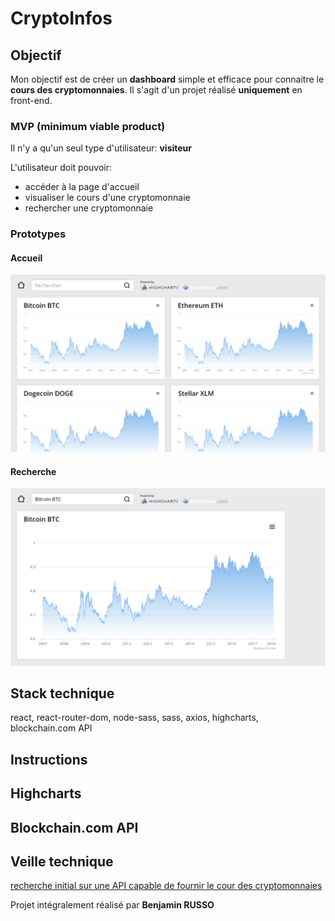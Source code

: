 # CryptoInfos

## Objectif
Mon objectif est de créer un **dashboard** simple et efficace pour connaitre le **cours des cryptomonnaies**.
Il s'agit d'un projet réalisé **uniquement** en front-end.

### MVP (minimum viable product)

Il n'y a qu'un seul type d'utilisateur: **visiteur**

L'utilisateur doit pouvoir:

* accéder à la page d'accueil
* visualiser le cours d'une cryptomonnaie
* rechercher une cryptomonnaie

### Prototypes

#### Accueil

![home picture](home.png)

#### Recherche

![search picture](search.png)

## Stack technique
react, react-router-dom, node-sass, sass, axios, highcharts, blockchain.com API

## Instructions

## Highcharts

## Blockchain.com API

## Veille technique

[recherche initial sur une API capable de fournir le cour des cryptomonnaies](https://openclassrooms.com/forum/sujet/recuperer-le-cour-des-cryptomonnaies)

Projet intégralement réalisé par **Benjamin RUSSO**

